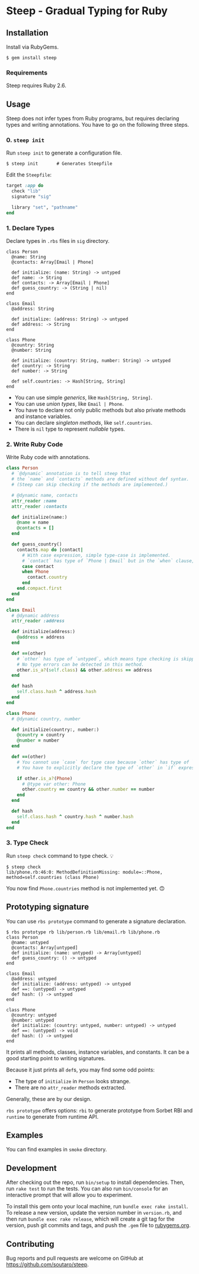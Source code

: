 # Steep - Gradual Typing for Ruby

## Installation

Install via RubyGems.

    $ gem install steep

### Requirements

Steep requires Ruby 2.6.

## Usage

Steep does not infer types from Ruby programs, but requires declaring types and writing annotations.
You have to go on the following three steps.

### 0. `steep init`

Run `steep init` to generate a configuration file.

```
$ steep init       # Generates Steepfile
```

Edit the `Steepfile`:

```rb
target :app do
  check "lib"
  signature "sig"

  library "set", "pathname"
end
```

### 1. Declare Types

Declare types in `.rbs` files in `sig` directory.

```
class Person
  @name: String
  @contacts: Array[Email | Phone]

  def initialize: (name: String) -> untyped
  def name: -> String
  def contacts: -> Array[Email | Phone]
  def guess_country: -> (String | nil)
end

class Email
  @address: String

  def initialize: (address: String) -> untyped
  def address: -> String
end

class Phone
  @country: String
  @number: String

  def initialize: (country: String, number: String) -> untyped
  def country: -> String
  def number: -> String

  def self.countries: -> Hash[String, String]
end
```

* You can use simple *generics*, like `Hash[String, String]`.
* You can use *union types*, like `Email | Phone`.
* You have to declare not only public methods but also private methods and instance variables.
* You can declare *singleton methods*, like `self.countries`.
* There is `nil` type to represent *nullable* types.

### 2. Write Ruby Code

Write Ruby code with annotations.

```rb
class Person
  # `@dynamic` annotation is to tell steep that
  # the `name` and `contacts` methods are defined without def syntax.
  # (Steep can skip checking if the methods are implemented.)

  # @dynamic name, contacts
  attr_reader :name
  attr_reader :contacts

  def initialize(name:)
    @name = name
    @contacts = []
  end

  def guess_country()
    contacts.map do |contact|
      # With case expression, simple type-case is implemented.
      # `contact` has type of `Phone | Email` but in the `when` clause, contact has type of `Phone`.
      case contact
      when Phone
        contact.country
      end
    end.compact.first
  end
end

class Email
  # @dynamic address
  attr_reader :address

  def initialize(address:)
    @address = address
  end

  def ==(other)
    # `other` has type of `untyped`, which means type checking is skipped.
    # No type errors can be detected in this method.
    other.is_a?(self.class) && other.address == address
  end

  def hash
    self.class.hash ^ address.hash
  end
end

class Phone
  # @dynamic country, number

  def initialize(country:, number:)
    @country = country
    @number = number
  end

  def ==(other)
    # You cannot use `case` for type case because `other` has type of `untyped`, not a union type.
    # You have to explicitly declare the type of `other` in `if` expression.

    if other.is_a?(Phone)
      # @type var other: Phone
      other.country == country && other.number == number
    end
  end

  def hash
    self.class.hash ^ country.hash ^ number.hash
  end
end
```

### 3. Type Check

Run `steep check` command to type check. 💡

```
$ steep check
lib/phone.rb:46:0: MethodDefinitionMissing: module=::Phone, method=self.countries (class Phone)
```

You now find `Phone.countries` method is not implemented yet. 🙃

## Prototyping signature

You can use `rbs prototype` command to generate a signature declaration.

```
$ rbs prototype rb lib/person.rb lib/email.rb lib/phone.rb
class Person
  @name: untyped
  @contacts: Array[untyped]
  def initialize: (name: untyped) -> Array[untyped]
  def guess_country: () -> untyped
end

class Email
  @address: untyped
  def initialize: (address: untyped) -> untyped
  def ==: (untyped) -> untyped
  def hash: () -> untyped
end

class Phone
  @country: untyped
  @number: untyped
  def initialize: (country: untyped, number: untyped) -> untyped
  def ==: (untyped) -> void
  def hash: () -> untyped
end
```

It prints all methods, classes, instance variables, and constants.
It can be a good starting point to writing signatures.

Because it just prints all `def`s, you may find some odd points:

* The type of `initialize` in `Person` looks strange.
* There are no `attr_reader` methods extracted.

Generally, these are by our design.

`rbs prototype` offers options: `rbi` to generate prototype from Sorbet RBI and `runtime` to generate from runtime API.

## Examples

You can find examples in `smoke` directory.

## Development

After checking out the repo, run `bin/setup` to install dependencies. Then, run `rake test` to run the tests. You can also run `bin/console` for an interactive prompt that will allow you to experiment.

To install this gem onto your local machine, run `bundle exec rake install`. To release a new version, update the version number in `version.rb`, and then run `bundle exec rake release`, which will create a git tag for the version, push git commits and tags, and push the `.gem` file to [rubygems.org](https://rubygems.org).

## Contributing

Bug reports and pull requests are welcome on GitHub at https://github.com/soutaro/steep.

